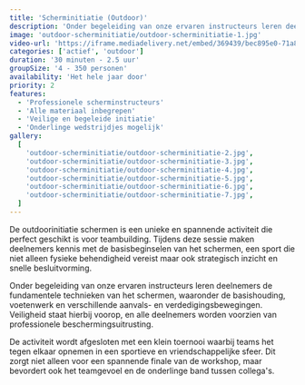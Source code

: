 ```yaml
---
title: 'Scherminitiatie (Outdoor)'
description: 'Onder begeleiding van onze ervaren instructeurs leren deelnemers de fundamentele technieken van het schermen'
image: 'outdoor-scherminitiatie/outdoor-scherminitiatie-1.jpg'
video-url: 'https://iframe.mediadelivery.net/embed/369439/bec895e0-71a8-46ba-b83a-4ebbbbfe4518'
categories: ['actief', 'outdoor']
duration: '30 minuten - 2.5 uur'
groupSize: '4 - 350 personen'
availability: 'Het hele jaar door'
priority: 2
features:
  - 'Professionele scherminstructeurs'
  - 'Alle materiaal inbegrepen'
  - 'Veilige en begeleide initiatie'
  - 'Onderlinge wedstrijdjes mogelijk'
gallery:
  [
    'outdoor-scherminitiatie/outdoor-scherminitiatie-2.jpg',
    'outdoor-scherminitiatie/outdoor-scherminitiatie-3.jpg',
    'outdoor-scherminitiatie/outdoor-scherminitiatie-4.jpg',
    'outdoor-scherminitiatie/outdoor-scherminitiatie-5.jpg',
    'outdoor-scherminitiatie/outdoor-scherminitiatie-6.jpg',
    'outdoor-scherminitiatie/outdoor-scherminitiatie-7.jpg',
  ]
---
```


De outdoorinitiatie schermen is een unieke en spannende activiteit die perfect geschikt is voor teambuilding. Tijdens deze sessie maken deelnemers kennis met de basisbeginselen van het schermen, een sport die niet alleen fysieke behendigheid vereist maar ook strategisch inzicht en snelle besluitvorming.

Onder begeleiding van onze ervaren instructeurs leren deelnemers de fundamentele technieken van het schermen, waaronder de basishouding, voetenwerk en verschillende aanvals- en verdedigingsbewegingen. Veiligheid staat hierbij voorop, en alle deelnemers worden voorzien van professionele beschermingsuitrusting.

De activiteit wordt afgesloten met een klein toernooi waarbij teams het tegen elkaar opnemen in een sportieve en vriendschappelijke sfeer. Dit zorgt niet alleen voor een spannende finale van de workshop, maar bevordert ook het teamgevoel en de onderlinge band tussen collega's.
